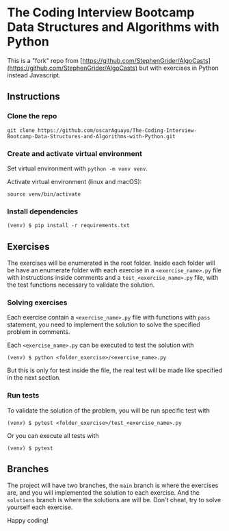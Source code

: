 # The Coding Interview Bootcamp Data Structures and Algorithms with Python

This is a "fork" repo from [https://github.com/StephenGrider/AlgoCasts](https://github.com/StephenGrider/AlgoCasts) but with exercises in Python instead Javascript.

## Instructions

### Clone the repo

```shell
git clone https://github.com/oscarAguayo/The-Coding-Interview-Bootcamp-Data-Structures-and-Algorithms-with-Python.git
```

### Create and activate virtual environment

Set virtual environment with `python -m venv venv`.

Activate virtual environment (linux and macOS):

```shell
source venv/bin/activate
```

### Install dependencies

```shell
(venv) $ pip install -r requirements.txt
```

## Exercises

The exercises will be enumerated in the root folder. Inside each folder will be have an enumerate folder with each exercise in a `<exercise_name>.py` file with instructions inside comments and a `test_<exercise_name>.py` file, with the test functions necessary to validate the solution.

### Solving exercises

Each exercise contain a `<exercise_name>.py` file with functions with `pass` statement, you need to implement the solution to solve the specified problem in comments.

Each `<exercise_name>.py` can be executed to test the solution with

```shell
(venv) $ python <folder_exercise>/<exercise_name>.py
```

But this is only for test inside the file, the real test will be made like specified in the next section.

### Run tests

To validate the solution of the problem, you will be run specific test with

```shell
(venv) $ pytest <folder_exercise>/test_<exercise_name>.py
```

Or you can execute all tests with

```shell
(venv) $ pytest
```

## Branches

The project will have two branches, the `main` branch is where the exercises are, and you will implemented the solution to each exercise. And the `solutions` branch is where the solutions are will be. Don't cheat, try to solve yourself each exercise.

Happy coding!
